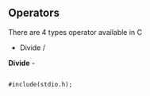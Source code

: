 ## Operators

There are 4 types operator available in C

* Divide /


**Divide** - 

``` (C)

#include(stdio.h);
```
